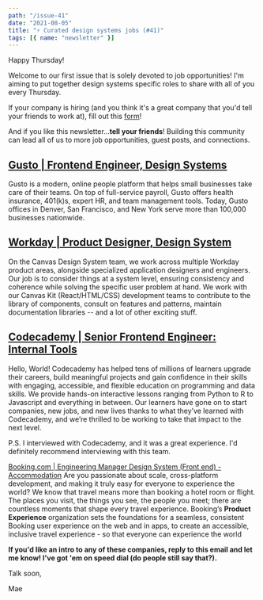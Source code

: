 ```yaml
---
path: "/issue-41"
date: "2021-08-05"
title: "⚡ Curated design systems jobs (#41)"
tags: [{ name: "newsletter" }]
---
```


Happy Thursday!

Welcome to our first issue that is solely devoted to job opportunities! I'm aiming to put together design systems specific roles to share with all of you every Thursday.

If your company is hiring (and you think it's a great company that you'd tell your friends to work at), fill out this [form](https://docs.google.com/forms/d/e/1FAIpQLSeMdc5x3gWdMcOCI1nio3Yl4-i38UFfeXuK0VlO5Io5TxpUmA/viewform)!

And if you like this newsletter...**tell your friends**! Building this community can lead all of us to more job opportunities, guest posts, and connections.

## [​Gusto​ | Frontend Engineer, Design Systems​](https://boards.greenhouse.io/gusto/jobs/3155237)

Gusto is a modern, online people platform that helps small businesses take care of their teams. On top of full-service payroll, Gusto offers health insurance, 401(k)s, expert HR, and team management tools. Today, Gusto offices in Denver, San Francisco, and New York serve more than 100,000 businesses nationwide.

## [​Workday | Product Designer, Design System​](https://workday.wd5.myworkdayjobs.com/Workday/job/USA-CA-San-Francisco/Product-Designer---Design-System_JR-53027)

On the Canvas Design System team, we work across multiple Workday product areas, alongside specialized application designers and engineers. Our job is to consider things at a system level, ensuring consistency and coherence while solving the specific user problem at hand. We work with our Canvas Kit (React/HTML/CSS) development teams to contribute to the library of components, consult on features and patterns, maintain documentation libraries -- and a lot of other exciting stuff.

## [​Codecademy | Senior Frontend Engineer: Internal Tools​](https://www.codecademy.com/about/jobs?gh_jid=5425949002)

Hello, World! Codecademy has helped tens of millions of learners upgrade their careers, build meaningful projects and gain confidence in their skills with engaging, accessible, and flexible education on programming and data skills. We provide hands-on interactive lessons ranging from Python to R to Javascript and everything in between. Our learners have gone on to start companies, new jobs, and new lives thanks to what they’ve learned with Codecademy, and we’re thrilled to be working to take that impact to the next level.

P.S. I interviewed with Codecademy, and it was a great experience. I'd definitely recommend interviewing with this team.

[​Booking.com | Engineering Manager Design System (Front end) - Accommodation​](https://jobs.booking.com/careers?pid=562949954490438)
Are you passionate about scale, cross-platform development, and making it truly easy for everyone to experience the world? We know that travel means more than booking a hotel room or flight. The places you visit, the things you see, the people you meet; there are countless moments that shape every travel experience. Booking’s **Product Experience** organization sets the foundations for a seamless, consistent Booking user experience on the web and in apps, to create an accessible, inclusive travel experience - so that everyone can experience the world

**If you'd like an intro to any of these companies, reply to this email and let me know! I've got 'em on speed dial (do people still say that?).**

Talk soon,

Mae
​
